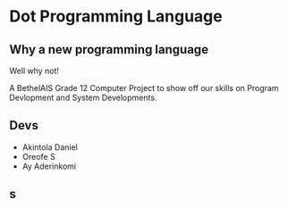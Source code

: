 # Dot Programming Language

## Why a new programming language

Well why not! 

A BethelAIS Grade 12 Computer Project to show off our skills on Program Devlopment and System Developments.

## Devs
- Akintola Daniel
- Oreofe S
- Ay Aderinkomi



## s

